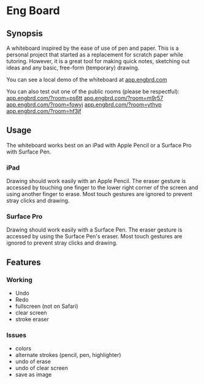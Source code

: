 # Eng Board

## Synopsis
A whiteboard inspired by the ease of use of pen and paper.  This is a personal project that started as a replacement for scratch paper while tutoring. However, it is a great tool for making quick notes, sketching out ideas and any basic, free-form (temporary) drawing.

You can see a local demo of the whiteboard at [app.engbrd.com](https://app.engbrd.com)

You can also test out one of the public rooms (please be respectful):
[app.engbrd.com/?room=ps6tt](https://app.engbrd.com/?room=ps6tt)
[app.engbrd.com/?room=m9r57](https://app.engbrd.com/?room=m9r57)
[app.engbrd.com/?room=fowyj](https://app.engbrd.com/?room=fowyj)
[app.engbrd.com/?room=ythyp](https://app.engbrd.com/?room=ythyp)
[app.engbrd.com/?room=hf3jf](https://app.engbrd.com/?room=hf3jf)

## Usage
The whiteboard works best on an iPad with Apple Pencil or a Surface Pro with Surface Pen.

### iPad
Drawing should work easily with an Apple Pencil. The eraser gesture is accessed by touching one finger to the lower right corner of the screen and using another finger to erase.
Most touch gestures are ignored to prevent stray clicks and drawing.

### Surface Pro
Drawing should work easily with a Surface Pen. The eraser gesture is accessed by using the Surface Pen's eraser.
Most touch gestures are ignored to prevent stray clicks and drawing.

## Features

### Working
* Undo
* Redo
* fullscreen (not on Safari)
* clear screen
* stroke eraser

### Issues
* colors
* alternate strokes (pencil, pen, highlighter)
* undo of erase
* undo of clear screen
* save as image

